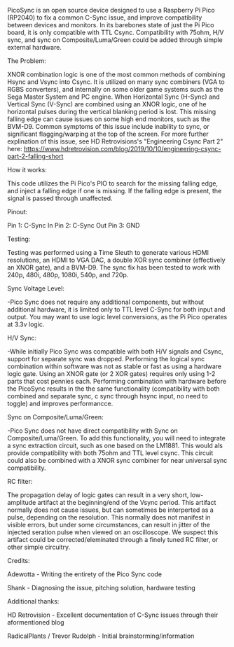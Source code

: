 PicoSync is an open source device designed to use a Raspberry Pi Pico (RP2040) to fix a common C-Sync issue, and improve compatibility between devices and monitors. In its barebones state of just the Pi Pico board, it is only compatible with TTL Csync. Compatibility with 75ohm, H/V sync, and sync on Composite/Luma/Green could be added through simple external hardware.

The Problem:

XNOR combination logic is one of the most common methods of combining Hsync and Vsync into Csync. It is utilized on many sync combiners (VGA to RGBS converters), and internally on some older game systems such as the Sega Master System and PC engine. When Horizontal Sync (H-Sync) and Vertical Sync (V-Sync) are combined using an XNOR logic, one of he horizontal pulses during the vertical blanking period is lost. This missing falling edge can cause issues on some high end monitors, such as the BVM-D9. Common symptoms of this issue include inability to sync, or significant flagging/warping at the top of the screen. For more further explination of this issue, see HD Retrovisions's "Engineering Csync Part 2" here: https://www.hdretrovision.com/blog/2019/10/10/engineering-csync-part-2-falling-short


How it works:

This code utilizes the Pi Pico's PIO to search for the missing falling edge, and inject a falling edge if one is missing. If the falling edge is present, the signal is passed through unaffected. 


Pinout:

Pin 1: C-Sync In
Pin 2: C-Sync Out
Pin 3: GND


Testing:

Testing was performed using a Time Sleuth to generate various HDMI resolutions, an HDMI to VGA DAC, a double XOR sync combiner (effectively an XNOR gate), and a BVM-D9. The sync fix has been tested to work with 240p, 480i, 480p, 1080i, 540p, and 720p. 


Sync Voltage Level:

-Pico Sync does not require any additional components, but without additional hardware, it is limited only to TTL level C-Sync for both input and output. You may want to use logic level conversions, as the Pi Pico operates at 3.3v logic. 


H/V Sync:

-While initially Pico Sync was compatible with both H/V signals and Csync, support for separate sync was dropped. Performing the logical sync combination within software was not as stable or fast as using a hardware logic gate. Using an XNOR gate (or 2 XOR gates) requires only using 1-2 parts that cost pennies each. Performing combination with hardware before the PicoSync results in the the same functionality (compatibility with both combined and separate sync, c sync through hsync input, no need to toggle) and improves performancce. 


Sync on Composite/Luma/Green:

-Pico Sync does not have direct compatibility with Sync on Composite/Luma/Green. To add this functionality, you will need to integrate a sync extraction circuit, such as one based on the LM1881. This would als provide compatibility with both 75ohm and TTL level csync. This circuit could also be combined with a XNOR sync combiner for near universal sync compatibility.


RC filter:

The propagation delay of logic gates can result in a very short, low-amplitude artifact at the beginning/end of the Vsync period. This artifact normally does not cause issues, but can sometimes be interperted as a pulse, depending on the resolution. This normally does not manifest in visible errors, but under some circumstances, can result in jitter of the injected seration pulse when viewed on an oscilloscope. We suspect this artifact could be corrected/eleminated through a finely tuned RC filter, or other simple circuitry.


Credits:

Adewotta - Writing the entirety of the Pico Sync code

Shank - Diagnosing the issue, pitching solution, hardware testing


Additional thanks:

HD Retrovision - Excellent documentation of C-Sync issues through their aformentioned blog

RadicalPlants / Trevor Rudolph - Initial brainstorming/information



